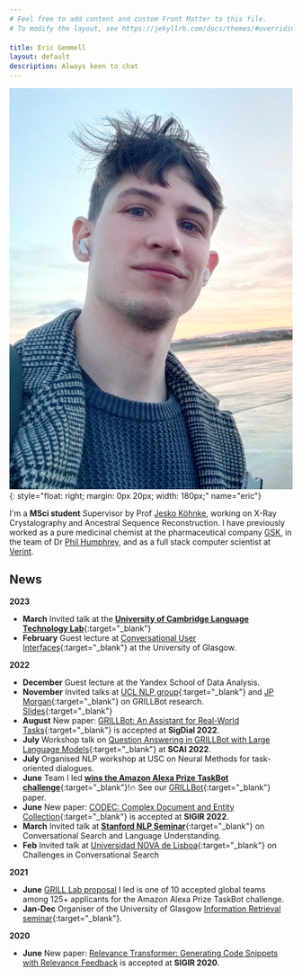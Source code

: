```yaml
---
# Feel free to add content and custom Front Matter to this file.
# To modify the layout, see https://jekyllrb.com/docs/themes/#overriding-theme-defaults

title: Eric Gemmell
layout: default
description: Always keen to chat
---
```

![eric_gemmell](static/images/eric.jpg){: style="float: right; margin: 0px 20px; width: 180px;" name="eric"}

I'm a **MSci student** Supervisor by Prof <a target="_blank" href="https://www.gla.ac.uk/schools/chemistry/staff/jeskokohnke/">Jesko Köhnke</a>, working on X-Ray Crystalography and Ancestral Sequence Reconstruction. I have previously worked as a pure medicinal chemist at the pharmaceutical company <a target="_blank" href="https://www.gsk.com/">GSK</a>, in the team of Dr <a target="_blank" href="https://www.linkedin.com/in/phil-humphreys-3b069348/">Phil Humphrey</a>, and as a full stack computer scientist at <a target="_blank" href="https://www.verint.com/">Verint</a>.

## <span>News </span>

__2023__
* __March__ Invited talk at the [__University of Cambridge Language Technology Lab__](http://talks.cam.ac.uk/talk/index/198475){:target="_blank"}
* __February__ Guest lecture at [Conversational User Interfaces](https://www.gla.ac.uk/coursecatalogue/course/?code=COMPSCI5094){:target="_blank"} at the University of Glasgow.

__2022__
* __December__ Guest lecture at the Yandex School of Data Analysis.
* __November__ Invited talks at [UCL NLP group](https://twitter.com/wangxieric/status/1590379858001297409){:target="_blank"} and [JP Morgan](https://twitter.com/petrS42/status/1597623042045116418){:target="_blank"} on GRILLBot research. [Slides](/static/files/GRILLBot_Presentation.pdf){:target="_blank"}
* __August__ New paper: [GRILLBot: An Assistant for Real-World Tasks](https://2022.sigdial.org/accepted-papers-list/){:target="_blank"} is accepted at __SigDial 2022__.
* __July__ Workshop talk on [Question Answering in GRILLBot with Large Language Models](https://twitter.com/scai_workshop/status/1547926185513889793){:target="_blank"} at __SCAI 2022__.
* __July__ Organised NLP workshop at USC on Neural Methods for task-oriented dialogues.
* __June__ Team I led [__wins the Amazon Alexa Prize TaskBot challenge__](https://www.amazon.science/alexa-prize/three-top-performers-emerge-in-inaugural-alexa-prize-taskbot-challenge){:target="_blank"}!:fire: See our [GRILLBot](https://assets.amazon.science/0c/2c/f214256a43bba8d97ade42c56be0/grillbot-a-flexible-conversational-agent-for-solving-complex-real-world-tasks.pdf){:target="_blank"} paper.
* __June__ New paper: [CODEC: Complex Document and Entity Collection](https://arxiv.org/pdf/2205.04546.pdf){:target="_blank"} is accepted at __SIGIR 2022__.
* __March__ Invited talk at [__Stanford NLP Seminar__](https://nlp.stanford.edu/seminar/){:target="_blank"} on Conversational Search and Language Understanding. 
* __Feb__ Invited talk at [Universidad NOVA de Lisboa](https://www.unl.pt/en/research/research){:target="_blank"} on Challenges in Conversational Search

__2021__

* __June__ [GRILL Lab proposal](https://grilllab.ai/2021-05-26-alexa_announcement/) I led is one of 10 accepted global teams among 125+ applicants for the Amazon Alexa Prize TaskBot challenge.
* __Jan-Dec__ Organiser of the University of Glasgow [Information Retrieval seminar](https://www.gla.ac.uk/schools/computing/research/researchsections/ida-section/informationretrieval/#currentstaffandstudents){:target="_blank"}.

__2020__

* __June__ New paper: [Relevance Transformer: Generating Code Snippets with Relevance Feedback](https://dl.acm.org/doi/pdf/10.1145/3397271.3401215?casa_token=o8_jkcF4Vs0AAAAA:8Q_TG_H7fhbIE5mML8mzy9puYy-GJJJuPZTGxa-3pzXC9uG4iJBzpml97hWTo_2KE8bHeaxwQvZUTis) is accepted at __SIGIR 2020__.
